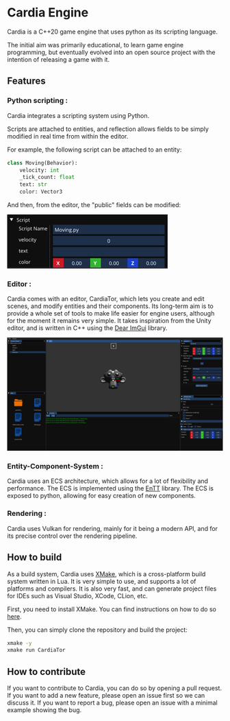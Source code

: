 # Cardia Engine

Cardia is a C++20 game engine that uses python as its scripting language.

The initial aim was primarily educational, to learn game engine programming,
but eventually evolved into an open source project with the intention of
releasing a game with it.

## Features

### Python scripting :

Cardia integrates a scripting system using Python.

Scripts are attached to entities, and reflection allows fields to be simply
modified in real time from within the editor.

For example, the following script can be attached to an entity:
```python
class Moving(Behavior):
    velocity: int
    _tick_count: float
    text: str
    color: Vector3
```

And then, from the editor, the "public" fields can be modified:

![scripting.png](.github/image/scripting.png)

### Editor :

Cardia comes with an editor, CardiaTor, which lets you create and edit scenes,
and modify entities and their components. Its long-term aim is to provide a
whole set of tools to make life easier for engine users, although for the moment
it remains very simple.  It takes inspiration from the Unity editor, and is written in C++ using the
[Dear ImGui](https://github.com/ocornut/imgui) library.

![editor.png](.github/image/cardiator.png)

### Entity-Component-System :

Cardia uses an ECS architecture, which allows for a lot of flexibility and
performance. The ECS is implemented using the [EnTT](https://github.com/skypjack/entt)
library. The ECS is exposed to python, allowing for easy creation of new components.

### Rendering :

Cardia uses Vulkan for rendering, mainly for it being a modern API, and for its
precise control over the rendering pipeline.

## How to build

As a build system, Cardia uses [XMake](https://xmake.io/#/), which is a
cross-platform build system written in Lua. It is very simple to use, and
supports a lot of platforms and compilers. It is also very fast, and can
generate project files for IDEs such as Visual Studio, XCode, CLion, etc.

First, you need to install XMake. You can find instructions on how to do so
[here](https://xmake.io/#/getting_started?id=installation).

Then, you can simply clone the repository and build the project:
```bash
xmake -y
xmake run CardiaTor
```

## How to contribute

If you want to contribute to Cardia, you can do so by opening a pull request.
If you want to add a new feature, please open an issue first so we can discuss it.
If you want to report a bug, please open an issue with a minimal example
showing the bug.
